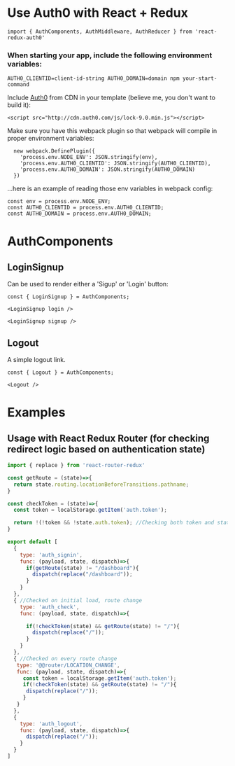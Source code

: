 # Use Auth0 with React + Redux

```
import { AuthComponents, AuthMiddleware, AuthReducer } from 'react-redux-auth0'
```

### When starting your app, include the following environment variables:

```
AUTH0_CLIENTID=client-id-string AUTH0_DOMAIN=domain npm your-start-command
```

Include [Auth0](https://auth0.com/) from CDN in your template (believe me, you don't want to build it):

```
<script src="http://cdn.auth0.com/js/lock-9.0.min.js"></script>
```

Make sure you have this webpack plugin so that webpack will compile in proper environment variables:

```
  new webpack.DefinePlugin({
    'process.env.NODE_ENV': JSON.stringify(env),
    'process.env.AUTH0_CLIENTID': JSON.stringify(AUTH0_CLIENTID),
    'process.env.AUTH0_DOMAIN': JSON.stringify(AUTH0_DOMAIN)
  })
```

...here is an example of reading those env variables in webpack config:

```
const env = process.env.NODE_ENV;
const AUTH0_CLIENTID = process.env.AUTH0_CLIENTID;
const AUTH0_DOMAIN = process.env.AUTH0_DOMAIN;
```

# AuthComponents

## LoginSignup

Can be used to render either a 'Sigup' or 'Login' button:


```
const { LoginSignup } = AuthComponents;

<LoginSignup login />

<LoginSignup signup />

```

## Logout

A simple logout link.

```
const { Logout } = AuthComponents;

<Logout />

```

# Examples

## Usage with React Redux Router (for checking redirect logic based on authentication state)

```js
import { replace } from 'react-router-redux'

const getRoute = (state)=>{
  return state.routing.locationBeforeTransitions.pathname;
}

const checkToken = (state)=>{
  const token = localStorage.getItem('auth.token');

  return !(!token && !state.auth.token); //Checking both token and state.auth.token because they are sometimes temporarily out of sync with each other, but we only assume the user should be logged out if logout action is dispatched or both of these conditions hold true simultaneously.
}

export default [
  {
    type: 'auth_signin',
    func: (payload, state, dispatch)=>{
      if(getRoute(state) != "/dashboard"){
        dispatch(replace("/dashboard"));
      }
    }
  },
  { //Checked on initial load, route change
    type: 'auth_check',
    func: (payload, state, dispatch)=>{

      if(!checkToken(state) && getRoute(state) != "/"){
        dispatch(replace("/"));
      }
    }
  },
  { //Checked on every route change
   type: '@@router/LOCATION_CHANGE',
   func: (payload, state, dispatch)=>{
     const token = localStorage.getItem('auth.token');
     if(!checkToken(state) && getRoute(state) != "/"){
      dispatch(replace("/"));
     }
   }
  },
  {
    type: 'auth_logout',
    func: (payload, state, dispatch)=>{
      dispatch(replace("/"));
    }
  }
]
```
